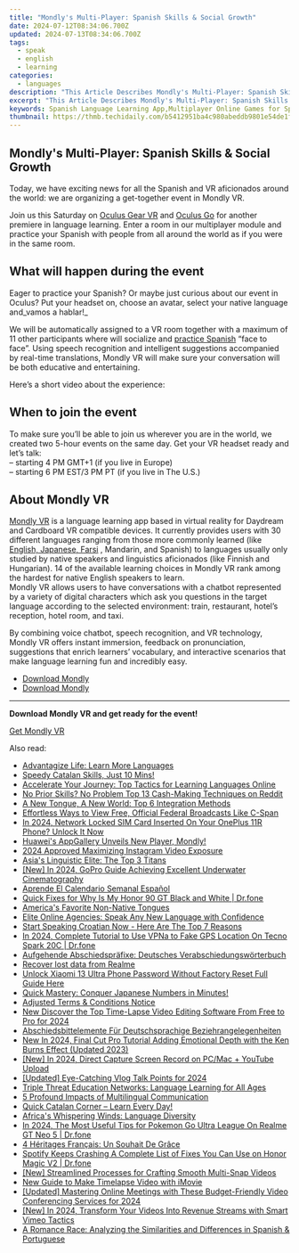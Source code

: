 ```yaml
---
title: "Mondly's Multi-Player: Spanish Skills & Social Growth"
date: 2024-07-12T08:34:06.700Z
updated: 2024-07-13T08:34:06.700Z
tags:
  - speak
  - english
  - learning
categories:
  - languages
description: "This Article Describes Mondly's Multi-Player: Spanish Skills & Social Growth"
excerpt: "This Article Describes Mondly's Multi-Player: Spanish Skills & Social Growth"
keywords: Spanish Language Learning App,Multiplayer Online Games for Spanish Education,Interactive Language Learning Software,Social Skills Development App,Spanish Communication Tools Online,Group Learning Platform for Languages,Language Gaming and Education Technology
thumbnail: https://thmb.techidaily.com/b5412951ba4c980abeddb9801e54de1f43b896bc3e121a51c5e15daf74ce2873.jpg
---
```


## Mondly's Multi-Player: Spanish Skills & Social Growth

 Today, we have exciting news for all the Spanish and VR aficionados around the world: we are organizing a get-together event in Mondly VR.

 Join us this Saturday on [Oculus Gear VR](https://www.oculus.com/experiences/gear-vr/1272636489423125) and [Oculus Go](https://www.oculus.com/experiences/go/1272636489423125) for another premiere in language learning. Enter a room in our multiplayer module and practice your Spanish with people from all around the world as if you were in the same room.

## What will happen during the event

 Eager to practice your Spanish? Or maybe just curious about our event in Oculus? Put your headset on, choose an avatar, select your native language and_vamos a hablar!_

 We will be automatically assigned to a VR room together with a maximum of 11 other participants where will socialize and [practice Spanish](https://shop.mondly.com/affiliate.php?ACCOUNT=ATISTUDI&AFFILIATE=108875&PATH=https://www.mondly.com?AFFILIATE=108875) “face to face”. Using speech recognition and intelligent suggestions accompanied by real-time translations, Mondly VR will make sure your conversation will be both educative and entertaining.

Here’s a short video about the experience:

## When to join the event

 To make sure you’ll be able to join us wherever you are in the world, we created two 5-hour events on the same day. Get your VR headset ready and let’s talk:  
 – starting 4 PM GMT+1 (if you live in Europe)  
 – starting 6 PM EST/3 PM PT (if you live in The U.S.)

## About Mondly VR

[Mondly VR](https://shop.mondly.com/affiliate.php?ACCOUNT=ATISTUDI&AFFILIATE=108875&PATH=https://www.mondly.com?AFFILIATE=108875) is a language learning app based in virtual reality for Daydream and Cardboard VR compatible devices. It currently provides users with 30 different languages ranging from those more commonly learned (like [English, Japanese, Farsi](https://shop.mondly.com/affiliate.php?ACCOUNT=ATISTUDI&AFFILIATE=108875&PATH=https://www.mondly.com?AFFILIATE=108875) , Mandarin, and Spanish) to languages usually only studied by native speakers and linguistics aficionados (like Finnish and Hungarian). 14 of the available learning choices in Mondly VR rank among the hardest for native English speakers to learn.  
 Mondly VR allows users to have conversations with a chatbot represented by a variety of digital characters which ask you questions in the target language according to the selected environment: train, restaurant, hotel’s reception, hotel room, and taxi.

 By combining voice chatbot, speech recognition, and VR technology, Mondly VR offers instant immersion, feedback on pronunciation, suggestions that enrich learners’ vocabulary, and interactive scenarios that make language learning fun and incredibly easy.

* [Download Mondly](https://www.facebook.com/sharer/sharer.php?u=https%3A%2F%2Fwww.mondly.com%2Fblog%2Foculus-event-practice-your-spanish-socialize-mondly-vr-multiplayer%2F&t=Oculus+Event%3A+Practice+Your+Spanish+and+Socialize+in+Mondly+VR+Multiplayer "Share on Facebook")
* [Download Mondly](https://shop.mondly.com/affiliate.php?ACCOUNT=ATISTUDI&AFFILIATE=108875&PATH=https://www.mondly.com?AFFILIATE=108875)

---

**Download Mondly VR and get ready for the event!**

[Get Mondly VR](https://www.oculus.com/experiences/gear-vr/1272636489423125 "Get Mondly VR")

<ins class="adsbygoogle"
     style="display:block"
     data-ad-format="autorelaxed"
     data-ad-client="ca-pub-7571918770474297"
     data-ad-slot="1223367746"></ins>



<ins class="adsbygoogle"
     style="display:block"
     data-ad-client="ca-pub-7571918770474297"
     data-ad-slot="8358498916"
     data-ad-format="auto"
     data-full-width-responsive="true"></ins>



<span class="atpl-alsoreadstyle">Also read:</span>
<div><ul>
<li><a href="https://mondly-stories.techidaily.com/advantagize-life-learn-more-languages/"><u>Advantagize Life: Learn More Languages</u></a></li>
<li><a href="https://mondly-stories.techidaily.com/1719578214765-speedy-catalan-skills-just-10-mins/"><u>Speedy Catalan Skills, Just 10 Mins!</u></a></li>
<li><a href="https://mondly-stories.techidaily.com/accelerate-your-journey-top-tactics-for-learning-languages-online/"><u>Accelerate Your Journey: Top Tactics for Learning Languages Online</u></a></li>
<li><a href="https://extra-tips.techidaily.com/no-prior-skills-no-problem-top-13-cash-making-techniques-on-reddit/"><u>No Prior Skills? No Problem  Top 13 Cash-Making Techniques on Reddit</u></a></li>
<li><a href="https://mondly-stories.techidaily.com/a-new-tongue-a-new-world-top-6-integration-methods/"><u>A New Tongue, A New World: Top 6 Integration Methods</u></a></li>
<li><a href="https://extra-tips.techidaily.com/effortless-ways-to-view-free-official-federal-broadcasts-like-c-span/"><u>Effortless Ways to View Free, Official Federal Broadcasts Like C-Span</u></a></li>
<li><a href="https://sim-unlock.techidaily.com/in-2024-network-locked-sim-card-inserted-on-your-oneplus-11r-phone-unlock-it-now-by-drfone-android/"><u>In 2024, Network Locked SIM Card Inserted On Your OnePlus 11R Phone? Unlock It Now</u></a></li>
<li><a href="https://mondly-stories.techidaily.com/1719581366510-huaweis-appgallery-unveils-new-player-mondly/"><u>Huawei's AppGallery Unveils New Player, Mondly!</u></a></li>
<li><a href="https://instagram-videos.techidaily.com/2024-approved-maximizing-instagram-video-exposure/"><u>2024 Approved  Maximizing Instagram Video Exposure</u></a></li>
<li><a href="https://mondly-stories.techidaily.com/asias-linguistic-elite-the-top-3-titans/"><u>Asia's Linguistic Elite: The Top 3 Titans</u></a></li>
<li><a href="https://vp-tips.techidaily.com/new-in-2024-gopro-guide-achieving-excellent-underwater-cinematography/"><u>[New] In 2024, GoPro Guide  Achieving Excellent Underwater Cinematography</u></a></li>
<li><a href="https://mondly-stories.techidaily.com/aprende-el-calendario-semanal-espanol/"><u>Aprende El Calendario Semanal Español</u></a></li>
<li><a href="https://fix-guide.techidaily.com/quick-fixes-for-why-is-my-honor-90-gt-black-and-white-drfone-by-drfone-fix-android-problems-fix-android-problems/"><u>Quick Fixes for Why Is My Honor 90 GT Black and White | Dr.fone</u></a></li>
<li><a href="https://mondly-stories.techidaily.com/americas-favorite-non-native-tongues/"><u>America's Favorite Non-Native Tongues</u></a></li>
<li><a href="https://mondly-stories.techidaily.com/1719575407428-elite-online-agencies-speak-any-new-language-with-confidence/"><u>Elite Online Agencies: Speak Any New Language with Confidence</u></a></li>
<li><a href="https://mondly-stories.techidaily.com/1719581564510-start-speaking-croatian-now-here-are-the-top-7-reasons/"><u>Start Speaking Croatian Now - Here Are The Top 7 Reasons</u></a></li>
<li><a href="https://review-topics.techidaily.com/in-2024-complete-tutorial-to-use-vpna-to-fake-gps-location-on-tecno-spark-20c-drfone-by-drfone-virtual-android/"><u>In 2024, Complete Tutorial to Use VPNa to Fake GPS Location On Tecno Spark 20C | Dr.fone</u></a></li>
<li><a href="https://mondly-stories.techidaily.com/aufgehende-abschiedsprafixe-deutsches-verabschiedungsworterbuch/"><u>Aufgehende Abschiedspräfixe: Deutsches Verabschiedungswörterbuch</u></a></li>
<li><a href="https://review-topics.techidaily.com/recover-lost-data-from-realme-by-fonelab-android-recover-data/"><u>Recover lost data from Realme</u></a></li>
<li><a href="https://unlock-android.techidaily.com/unlock-xiaomi-13-ultra-phone-password-without-factory-reset-full-guide-here-by-drfone-android/"><u>Unlock Xiaomi 13 Ultra Phone Password Without Factory Reset Full Guide Here</u></a></li>
<li><a href="https://mondly-stories.techidaily.com/1719577696916-quick-mastery-conquer-japanese-numbers-in-minutes/"><u>Quick Mastery: Conquer Japanese Numbers in Minutes!</u></a></li>
<li><a href="https://mondly-stories.techidaily.com/adjusted-terms-and-conditions-notice/"><u>Adjusted Terms & Conditions Notice</u></a></li>
<li><a href="https://ai-video-apps.techidaily.com/new-discover-the-top-time-lapse-video-editing-software-from-free-to-pro-for-2024/"><u>New Discover the Top Time-Lapse Video Editing Software From Free to Pro for 2024</u></a></li>
<li><a href="https://mondly-stories.techidaily.com/abschiedsbittelemente-fur-deutschsprachige-beziehrangelegenheiten/"><u>Abschiedsbittelemente Für Deutschsprachige Beziehrangelegenheiten</u></a></li>
<li><a href="https://video-content-creator.techidaily.com/new-in-2024-final-cut-pro-tutorial-adding-emotional-depth-with-the-ken-burns-effect-updated-2023/"><u>New In 2024, Final Cut Pro Tutorial Adding Emotional Depth with the Ken Burns Effect (Updated 2023)</u></a></li>
<li><a href="https://facebook-video-share.techidaily.com/new-in-2024-direct-capture-screen-record-on-pcmac-plus-youtube-upload/"><u>[New] In 2024, Direct Capture  Screen Record on PC/Mac + YouTube Upload</u></a></li>
<li><a href="https://facebook-record-videos.techidaily.com/updated-eye-catching-vlog-talk-points-for-2024/"><u>[Updated] Eye-Catching Vlog Talk Points for 2024</u></a></li>
<li><a href="https://mondly-stories.techidaily.com/1719578762872-triple-threat-education-networks-language-learning-for-all-ages/"><u>Triple Threat Education Networks: Language Learning for All Ages</u></a></li>
<li><a href="https://mondly-stories.techidaily.com/5-profound-impacts-of-multilingual-communication/"><u>5 Profound Impacts of Multilingual Communication</u></a></li>
<li><a href="https://mondly-stories.techidaily.com/1719575871474-quick-catalan-corner-learn-every-day/"><u>Quick Catalan Corner – Learn Every Day!</u></a></li>
<li><a href="https://mondly-stories.techidaily.com/africas-whispering-winds-language-diversity/"><u>Africa's Whispering Winds: Language Diversity</u></a></li>
<li><a href="https://pokemon-go-android.techidaily.com/in-2024-the-most-useful-tips-for-pokemon-go-ultra-league-on-realme-gt-neo-5-drfone-by-drfone-virtual-android/"><u>In 2024, The Most Useful Tips for Pokemon Go Ultra League On Realme GT Neo 5 | Dr.fone</u></a></li>
<li><a href="https://mondly-stories.techidaily.com/4-heritages-francais-un-souhait-de-grace/"><u>4 Héritages Français: Un Souhait De Grâce</u></a></li>
<li><a href="https://fix-guide.techidaily.com/spotify-keeps-crashing-a-complete-list-of-fixes-you-can-use-on-honor-magic-v2-drfone-by-drfone-fix-android-problems-fix-android-problems/"><u>Spotify Keeps Crashing A Complete List of Fixes You Can Use on Honor Magic V2 | Dr.fone</u></a></li>
<li><a href="https://snapchat-videos.techidaily.com/new-streamlined-processes-for-crafting-smooth-multi-snap-videos/"><u>[New] Streamlined Processes for Crafting Smooth Multi-Snap Videos</u></a></li>
<li><a href="https://ai-editing-video.techidaily.com/new-guide-to-make-timelapse-video-with-imovie/"><u>New Guide to Make Timelapse Video with iMovie</u></a></li>
<li><a href="https://on-screen-recording.techidaily.com/updated-mastering-online-meetings-with-these-budget-friendly-video-conferencing-services-for-2024/"><u>[Updated] Mastering Online Meetings with These Budget-Friendly Video Conferencing Services for 2024</u></a></li>
<li><a href="https://vimeo-videos.techidaily.com/new-in-2024-transform-your-videos-into-revenue-streams-with-smart-vimeo-tactics/"><u>[New] In 2024, Transform Your Videos Into Revenue Streams with Smart Vimeo Tactics</u></a></li>
<li><a href="https://mondly-stories.techidaily.com/a-romance-race-analyzing-the-similarities-and-differences-in-spanish-and-portuguese/"><u>A Romance Race: Analyzing the Similarities and Differences in Spanish & Portuguese</u></a></li>
</ul></div>

